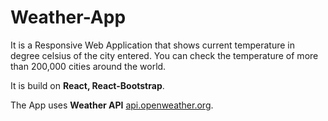 # Weather-App

It is a Responsive Web Application that shows current temperature in degree celsius of the city entered.
You can check the temperature of more than 200,000 cities around the world.

It is build on **React, React-Bootstrap**.

The App uses **Weather API** [api.openweather.org](https://openweathermap.org/current).
